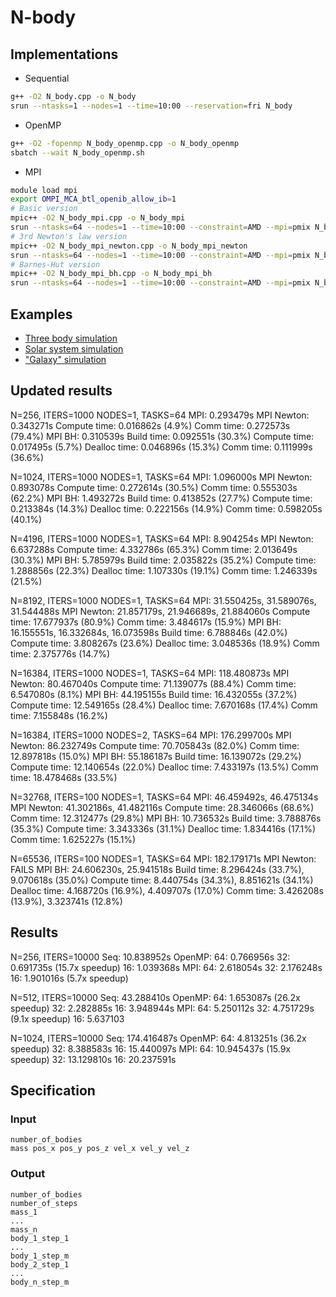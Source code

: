 # N-body

## Implementations

* Sequential
```bash
g++ -O2 N_body.cpp -o N_body
srun --ntasks=1 --nodes=1 --time=10:00 --reservation=fri N_body
```

* OpenMP
```bash
g++ -O2 -fopenmp N_body_openmp.cpp -o N_body_openmp
sbatch --wait N_body_openmp.sh
```

* MPI
```bash
module load mpi
export OMPI_MCA_btl_openib_allow_ib=1
# Basic version
mpic++ -O2 N_body_mpi.cpp -o N_body_mpi
srun --ntasks=64 --nodes=1 --time=10:00 --constraint=AMD --mpi=pmix N_body_mpi
# 3rd Newton's law version
mpic++ -O2 N_body_mpi_newton.cpp -o N_body_mpi_newton
srun --ntasks=64 --nodes=1 --time=10:00 --constraint=AMD --mpi=pmix N_body_mpi_newton
# Barnes-Hut version
mpic++ -O2 N_body_mpi_bh.cpp -o N_body_mpi_bh
srun --ntasks=64 --nodes=1 --time=10:00 --constraint=AMD --mpi=pmix N_body_mpi_bh
```


## Examples

* [Three body simulation](https://mb0484.github.io/N-body/visualization/?data=three.txt)
* [Solar system simulation](https://mb0484.github.io/N-body/visualization/?data=solar.txt)
* ["Galaxy" simulation](https://mb0484.github.io/N-body/visualization/?data=galaxy.txt)


## Updated results

N=256, ITERS=1000
NODES=1, TASKS=64
MPI:		0.293479s
MPI Newton:	0.343271s
	Compute time: 0.016862s (4.9%)
	Comm time:    0.272573s (79.4%)
MPI BH:		0.310539s
	Build time:   0.092551s (30.3%)
	Compute time: 0.017495s (5.7%)
	Dealloc time: 0.046896s (15.3%)
	Comm time:    0.111999s (36.6%)

N=1024, ITERS=1000
NODES=1, TASKS=64
MPI:		1.096000s
MPI Newton:	0.893078s
	Compute time: 0.272614s (30.5%)
	Comm time:    0.555303s (62.2%)
MPI BH:		1.493272s
	Build time:   0.413852s (27.7%)
	Compute time: 0.213384s (14.3%)
	Dealloc time: 0.222156s (14.9%)
	Comm time:    0.598205s (40.1%)

N=4196, ITERS=1000
NODES=1, TASKS=64
MPI:		8.904254s
MPI Newton:	6.637288s
	Compute time: 4.332786s (65.3%)
	Comm time:    2.013649s (30.3%)
MPI BH:		5.785979s
	Build time:   2.035822s (35.2%)
	Compute time: 1.288856s (22.3%)
	Dealloc time: 1.107330s (19.1%)
	Comm time:    1.246339s (21.5%)

N=8192, ITERS=1000
NODES=1, TASKS=64
MPI:		31.550425s, 31.589076s, 31.544488s
MPI Newton:	21.857179s, 21.946689s, 21.884060s
	Compute time: 17.677937s (80.9%)
	Comm time:    3.484617s (15.9%)
MPI BH:		16.155551s, 16.332684s, 16.073598s
	Build time:   6.788846s (42.0%)
	Compute time: 3.808267s (23.6%)
	Dealloc time: 3.048536s (18.9%)
	Comm time:    2.375776s (14.7%)

N=16384, ITERS=1000
NODES=1, TASKS=64
MPI:		118.480873s
MPI Newton:	80.467040s
	Compute time: 71.139077s (88.4%)
	Comm time:    6.547080s (8.1%)
MPI BH: 	44.195155s
	Build time:   16.432055s (37.2%)
	Compute time: 12.549165s (28.4%)
	Dealloc time: 7.670168s (17.4%)
	Comm time:    7.155848s (16.2%)

N=16384, ITERS=1000
NODES=2, TASKS=64
MPI:		176.299700s
MPI Newton:	86.232749s
	Compute time: 70.705843s (82.0%)
	Comm time:    12.897818s (15.0%)
MPI BH: 	55.186187s
	Build time:   16.139072s (29.2%)
	Compute time: 12.140654s (22.0%)
	Dealloc time: 7.433197s (13.5%)
	Comm time:    18.478468s (33.5%)


N=32768, ITERS=100
NODES=1, TASKS=64
MPI:		46.459492s, 46.475134s
MPI Newton:	41.302186s, 41.482116s
	Compute time: 28.346066s (68.6%)
	Comm time:    12.312477s (29.8%)
MPI BH: 	10.736532s
	Build time:   3.788876s (35.3%)
	Compute time: 3.343336s (31.1%)
	Dealloc time: 1.834416s (17.1%)
	Comm time:    1.625227s (15.1%)

N=65536, ITERS=100
NODES=1, TASKS=64
MPI:		182.179171s
MPI Newton:	FAILS
MPI BH: 	24.606230s, 25.941518s
	Build time:   8.296424s (33.7%), 9.070618s (35.0%)
	Compute time: 8.440754s (34.3%), 8.851621s (34.1%)
	Dealloc time: 4.168720s (16.9%), 4.409707s (17.0%)
	Comm time:    3.426208s (13.9%), 3.323741s (12.8%)


## Results

N=256, ITERS=10000
Seq: 10.838952s
OpenMP:
	64: 0.766956s
	32: 0.691735s (15.7x speedup)
	16: 1.039368s
MPI:
	64: 2.618054s
	32: 2.176248s
	16: 1.901016s (5.7x speedup)

N=512, ITERS=10000
Seq: 43.288410s
OpenMP:
	64: 1.653087s (26.2x speedup)
	32: 2.282885s
	16: 3.948944s
MPI:
	64: 5.250112s
	32: 4.751729s (9.1x speedup)
	16: 5.637103

N=1024, ITERS=10000
Seq: 174.416487s
OpenMP:
	64: 4.813251s (36.2x speedup)
	32: 8.388583s
	16: 15.440097s
MPI:
	64: 10.945437s (15.9x speedup)
	32: 13.129810s 
	16: 20.237591s


## Specification

### Input

```
number_of_bodies
mass pos_x pos_y pos_z vel_x vel_y vel_z
```

### Output

```
number_of_bodies
number_of_steps
mass_1
...
mass_n
body_1_step_1
...
body_1_step_m
body_2_step_1
...
body_n_step_m
```

